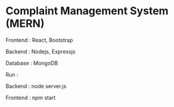 # Complaint Management System (MERN)

Frontend : React, Bootstrap

Backend : Nodejs, Expressjs

Database : MongoDB

Run : 

Backend : node server.js

Frontend : npm start

